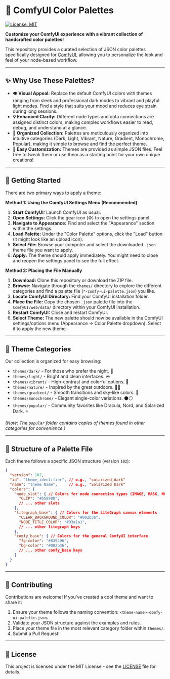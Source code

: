 # 🎨 ComfyUI Color Palettes

[![License: MIT](https://img.shields.io/badge/License-MIT-yellow.svg)](https://opensource.org/licenses/MIT)

**Customize your ComfyUI experience with a vibrant collection of handcrafted color palettes!**

This repository provides a curated selection of JSON color palettes specifically designed for [ComfyUI](https://github.com/comfyanonymous/ComfyUI), allowing you to personalize the look and feel of your node-based workflow.

---

## ✨ Why Use These Palettes?

*   **👁️ Visual Appeal:** Replace the default ComfyUI colors with themes ranging from sleek and professional dark modes to vibrant and playful light modes. Find a style that suits your mood and reduces eye strain during long sessions.
*   **💡 Enhanced Clarity:** Different node types and data connections are assigned distinct colors, making complex workflows easier to read, debug, and understand at a glance.
*   **📂 Organized Collection:** Palettes are meticulously organized into intuitive categories (Dark, Light, Vibrant, Nature, Gradient, Monochrome, Popular), making it simple to browse and find the perfect theme.
*   **🔧 Easy Customization:** Themes are provided as simple JSON files. Feel free to tweak them or use them as a starting point for your own unique creations!

---

## 🚀 Getting Started

There are two primary ways to apply a theme:

**Method 1: Using the ComfyUI Settings Menu (Recommended)**

1.  **Start ComfyUI:** Launch ComfyUI as usual.
2.  **Open Settings:** Click the gear icon (⚙️) to open the settings panel.
3.  **Navigate to Appearance:** Find and select the "Appearance" section within the settings.
4.  **Load Palette:** Under the "Color Palette" options, click the "Load" button (it might look like an upload icon).
5.  **Select File:** Browse your computer and select the downloaded `.json` theme file you want to apply.
6.  **Apply:** The theme should apply immediately. You might need to close and reopen the settings panel to see the full effect.

**Method 2: Placing the File Manually**

1.  **Download:** Clone this repository or download the ZIP file.
2.  **Browse:** Navigate through the `themes/` directory to explore the different categories and find a palette file (`*-comfy-ui-palette.json`) you like.
3.  **Locate ComfyUI Directory:** Find your ComfyUI installation folder.
4.  **Place the File:** Copy the chosen `.json` palette file into the `ComfyUI/web/data/` directory within your ComfyUI installation.
5.  **Restart ComfyUI:** Close and restart ComfyUI.
6.  **Select Theme:** The new palette should now be available in the ComfyUI settings/options menu (Appearance -> Color Palette dropdown). Select it to apply the new theme.

---

## 📁 Theme Categories

Our collection is organized for easy browsing:

*   `themes/dark/` - For those who prefer the night. 🌃
*   `themes/light/` - Bright and clean interfaces. ☀️
*   `themes/vibrant/` - High-contrast and colorful options. 🌈
*   `themes/nature/` - Inspired by the great outdoors. 🌲🌊
*   `themes/gradient/` - Smooth transitions and sky-like colors. 🌅
*   `themes/monochrome/` - Elegant single-color variations. ⚫⚪
*   `themes/popular/` - Community favorites like Dracula, Nord, and Solarized Dark. ⭐

*(Note: The `popular` folder contains copies of themes found in other categories for convenience.)*

---

## 🔧 Structure of a Palette File

Each theme follows a specific JSON structure (version `102`):

```json
{
  "version": 102,
  "id": "theme_identifier", // e.g., "solarized_dark"
  "name": "Theme Name",     // e.g., "Solarized Dark"
  "colors": {
    "node_slot": { // Colors for node connection types (IMAGE, MASK, MODEL, etc.)
      "CLIP": "#b58900",
      // ... other slots
    },
    "litegraph_base": { // Colors for the LiteGraph canvas elements
      "CLEAR_BACKGROUND_COLOR": "#002b36",
      "NODE_TITLE_COLOR": "#93a1a1",
      // ... other litegraph keys
    },
    "comfy_base": { // Colors for the general ComfyUI interface
      "fg-color": "#839496",
      "bg-color": "#002b36",
      // ... other comfy_base keys
    }
  }
}
```

---

## 🤝 Contributing

Contributions are welcome! If you've created a cool theme and want to share it:

1.  Ensure your theme follows the naming convention: `<theme-name>-comfy-ui-palette.json`.
2.  Validate your JSON structure against the examples and rules.
3.  Place your theme file in the most relevant category folder within `themes/`.
4.  Submit a Pull Request!

---

## 📄 License

This project is licensed under the MIT License - see the [LICENSE](https://opensource.org/licenses/MIT) file for details. 